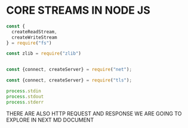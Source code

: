 # CORE STREAMS IN NODE JS

```js
const {
  createReadStream, 
  createWriteStream
} = require("fs")

const zlib = require("zlib")


const {connect, createServer} = require("net");

const {connect, createServer} = require("tls");

process.stdin
process.stdout
process.stderr
```

THERE ARE ALSO HTTP REQUEST AND RESPONSE WE ARE GOING TO EXPLORE IN NEXT MD DOCUMENT

